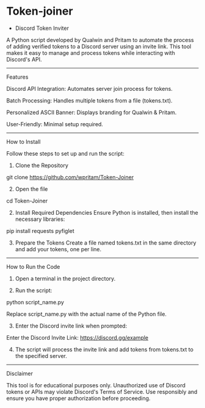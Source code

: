 # Token-joiner
 - Discord Token Inviter

A Python script developed by Qualwin and Pritam to automate the process of adding verified tokens to a Discord server using an invite link. This tool makes it easy to manage and process tokens while interacting with Discord's API.


---

Features

Discord API Integration: Automates server join process for tokens.

Batch Processing: Handles multiple tokens from a file (tokens.txt).

Personalized ASCII Banner: Displays branding for Qualwin & Pritam.

User-Friendly: Minimal setup required.

---

How to Install

Follow these steps to set up and run the script:

1. Clone the Repository

git clone https://github.com/wpritam/Token-Joiner

2. Open the file
   
cd Token-Joiner


2. Install Required Dependencies
Ensure Python is installed, then install the necessary libraries:

pip install requests pyfiglet


3. Prepare the Tokens
Create a file named tokens.txt in the same directory and add your tokens, one per line.

---

How to Run the Code

1. Open a terminal in the project directory.


2. Run the script:

python script_name.py

Replace script_name.py with the actual name of the Python file.


3. Enter the Discord invite link when prompted:

Enter the Discord Invite Link: https://discord.gg/example


4. The script will process the invite link and add tokens from tokens.txt to the specified server.

---

Disclaimer

This tool is for educational purposes only. Unauthorized use of Discord tokens or APIs may violate Discord's Terms of Service. Use responsibly and ensure you have proper authorization before proceeding.

